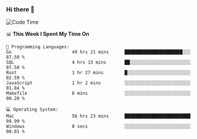### Hi there 👋

<!--
**CrazyCollin/crazycollin** is a ✨ _special_ ✨ repository because its `README.md` (this file) appears on your GitHub profile.

Here are some ideas to get you started:

- 🔭 I’m currently working on ...
- 🌱 I’m currently learning ...
- 👯 I’m looking to collaborate on ...
- 🤔 I’m looking for help with ...
- 💬 Ask me about ...
- 📫 How to reach me: ...
- 😄 Pronouns: ...
- ⚡ Fun fact: ...
-->

<!--START_SECTION:waka-->
![Code Time](http://img.shields.io/badge/Code%20Time-2%2C045%20hrs%2015%20mins-blue)

📊 **This Week I Spent My Time On** 

```text
💬 Programming Languages: 
Go                       49 hrs 21 mins      ██████████████████████░░░   87.50 % 
SQL                      4 hrs 13 mins       ██░░░░░░░░░░░░░░░░░░░░░░░   07.50 % 
Rust                     1 hr 27 mins        █░░░░░░░░░░░░░░░░░░░░░░░░   02.59 % 
JavaScript               1 hr 2 mins         ░░░░░░░░░░░░░░░░░░░░░░░░░   01.84 % 
Makefile                 6 mins              ░░░░░░░░░░░░░░░░░░░░░░░░░   00.20 % 

💻 Operating System: 
Mac                      56 hrs 23 mins      █████████████████████████   99.99 % 
Windows                  0 secs              ░░░░░░░░░░░░░░░░░░░░░░░░░   00.01 % 
```


<!--END_SECTION:waka-->
